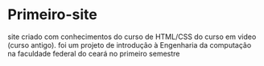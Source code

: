 # Primeiro-site
site criado com conhecimentos do curso de HTML/CSS do curso em video (curso antigo). foi um projeto de introdução à Engenharia da computação na faculdade federal do ceará no primeiro semestre
